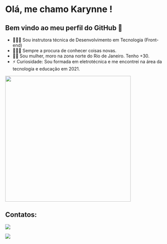 # Olá, me chamo Karynne ! 
## Bem vindo ao meu perfil do GitHub 👋

- 👩🏽‍🚀 Sou instrutora técnica de Desenvolvimento em Tecnologia (Front-end)
- 👩🏽‍💻 Sempre a procura de conhecer coisas novas.
- 🙆🏽 Sou mulher, moro na zona norte do Rio de Janeiro. Tenho +30. 
- ⚡ Curiosidade: Sou formada em eletrotécnica e me encontrei na área da tecnologia e educação em 2021. 

<img width="400" height="400" src="https://user-images.githubusercontent.com/81442806/236243833-c2e7a033-170f-45fc-8ec6-9a473caec73f.png">

## Contatos:
<div>

<a href="https://www.instagram.com/munizkary/" target="_blank"><img src="https://img.shields.io/badge/-Instagram-%23E4405F?style=for-the-badge&logo=instagram&logoColor=white" target="_blank"></a>

<a href="https://www.linkedin.com/in/karynne-moreira-4865905a/" target="_blank"><img src="https://img.shields.io/badge/-LinkedIn-%230077B5?style=for-the-badge&logo=linkedin&logoColor=white" target="_blank"></a>   
</div>

